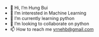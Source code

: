 - 👋 Hi, I’m Hung Bui
- 👀 I’m interested in Machine Learning
- 🌱 I’m currently learning python
- 💞️ I’m looking to collaborate on python
- 📫 How to reach me yrnehb@gmail.com

<!---
yrnehb/yrnehb is a ✨ special ✨ repository because its `README.md` (this file) appears on your GitHub profile.
You can click the Preview link to take a look at your changes.
--->
